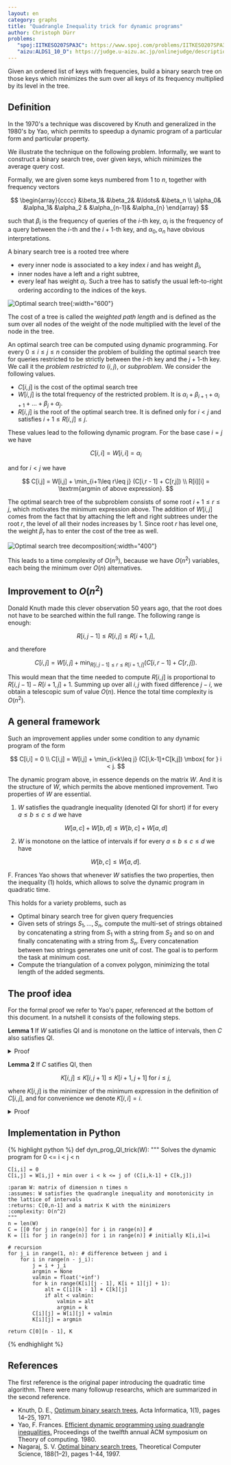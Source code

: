 ```yaml
---
layout: en
category: graphs
title: "Quadrangle Inequality trick for dynamic programs"
author: Christoph Dürr
problems:
   "spoj:IITKESO207SPA3C": https://www.spoj.com/problems/IITKESO207SPA3C/
   "aizu:ALDS1_10_D": https://judge.u-aizu.ac.jp/onlinejudge/description.jsp?id=ALDS1_10_D
---
```


Given an ordered list of keys with frequencies, build a binary search tree on those keys which minimizes the sum over all keys of its frequency multiplied by its level in the tree.

## Definition

In the 1970's a technique was discovered by Knuth and generalized in the 1980's by Yao, which permits to speedup a dynamic program of a particular form and particular property.

We illustrate the technique on the following problem. Informally, we want to construct a binary search tree, over given keys, which minimizes the average query cost.

Formally, we are given some keys numbered from $1$ to $n$, together with frequency vectors 

$$
    \begin{array}{cccc}
        &\beta_1&   &\beta_2&   &\ldots&  &\beta_n \\
    \alpha_0&   &\alpha_1&  &\alpha_2 & &\alpha_{n-1}&   &\alpha_{n}
    \end{array}
$$

such that $\beta_i$ is the frequency of queries of the $i$-th key, $\alpha_i$ is the frequency of a query between the $i$-th and the $i+1$-th key, and $\alpha_0, \alpha_n$ have obvious interpretations.
 
A binary search tree is a rooted tree where
- every inner node is associated to a key index $i$ and has weight $\beta_i$,
- inner nodes have a left and a right subtree,
- every leaf has weight $\alpha_i$.
Such a tree has to satisfy the usual left-to-right ordering according to the indices of the keys.

![Optimal search tree]({{site.images}}optimal_search_tree_1n.png){:width="600"}

The cost of a tree is called the *weighted path length* and is defined as the sum over all nodes of the weight of the node multiplied with the level of the node in the tree.

An optimal search tree can be computed using dynamic programming. For every $0\leq i\leq j\leq n$ consider the problem of building the optimal search tree for queries restricted to be strictly between the $i$-th key and the $j+1$-th key. We call it the *problem restricted to* $(i,j)$, or *subproblem*. We consider the following values.
- $C[i,j]$ is the cost of the optimal search tree
- $W[i,j]$ is the total frequency of the restricted problem. It is $\alpha_i +\beta_{i+1}+  \alpha_{i+1} + \ldots+\beta_{j}+\alpha_j$.
- $R[i,j]$ is the root of the optimal search tree. It is defined only for $i < j$ and satisfies $i+1 \leq R[i,j] \leq j$.

These values lead to the following dynamic program. For the base case $i=j$ we have

$$
    C[i,i] = W[i,i] = \alpha_i
$$

and for $i < j$ we have

$$
    C[i,j] = W[i,j] + \min_{i+1\leq r\leq j} (C[i,r - 1] + C[r,j]) \\
    R[i][i] = \textrm{argmin of above expression}.
$$

The optimal search tree of the subproblem consists of some root $i+1\leq r\leq j$, which motivates the minimum expression above. The addition of $W[i,j]$ comes from the fact that by attaching the left and right subtrees under the root $r$, the level of all their nodes increases by $1$. Since root $r$ has level one, the weight $\beta_r$ has to enter the cost of the tree as well.

![Optimal search tree decomposition]({{site.images}}optimal_search_tree_ij.png){:width="400"}

This leads to a time complexity of $O(n^3)$, because we have $O(n^2)$ variables, each being the minimum over $O(n)$ alternatives.

## Improvement to $O(n^2)$

Donald Knuth made this clever observation 50 years ago, that the root does not have to be searched within the full range. The following range is enough:

$$
        R[i,j - 1] \leq R[i,j] \leq R[i + 1,j],         \tag{(1)}
$$ 

and therefore

$$
        C[i,j] = W[i,j] + \min_{R[i,j-1]\leq r\leq R[i+1,j]} (C[i,r - 1] + C[r,j]).
$$

This would mean that the time needed to compute $R[i,j]$ is proportional to $R[i,j-1] - R[i+1,j] + 1$. Summing up over all $i,j$ with fixed difference $j-i$, we obtain a telescopic sum of value $O(n)$. Hence the total time complexity is $O(n^2)$.

## A general framework

Such an improvement applies under some condition to any dynamic program of the form

$$
    C[i,i] = 0 \\
    C[i,j] = W[i,j] + \min_{i<k\leq j} (C[i,k-1]+C[k,j]) \mbox{ for } i < j.
$$

The dynamic program above, in essence depends on the matrix $W$. And it is the structure of $W$, which permits the above mentioned improvement. Two properties of $W$ are essential.
1. $W$ satisfies the quadrangle inequality (denoted QI for short) if for every $a\leq b\leq c\leq d$ we have

$$
    W[a,c] + W[b,d] \leq W[b,c] + W[a,d]  
$$

2. $W$ is monotone on the lattice of intervals if  for every $a\leq b\leq c\leq d$ we have

$$
    W[b,c] \leq W[a,d].
$$

F. Frances Yao shows that whenever $W$ satisfies the two properties, then the inequality (1) holds, which allows to solve the dynamic program in quadratic time.

This holds for a variety problems, such as
- Optimal binary search tree for given query frequencies
- Given sets of strings $S_1,\ldots,S_n$, compute the multi-set of strings obtained by concatenating a string from $S_1$ with a string from $S_2$ and so on and finally concatenating with a string from $S_n$. Every concatenation between two strings generates one unit of cost. The goal is to perform the task at minimum cost.
- Compute the triangulation of a convex polygon, minimizing the total length of the added segments.

## The proof idea

For the formal proof we refer to Yao's paper, referenced at the bottom of this document. In a nutshell it consists of the following steps.

**Lemma 1** If $W$ satisfies QI and is monotone on the lattice of intervals, then $C$ also satisfies QI.

<details>
  <summary>Proof</summary>
The proof of

$$
    C[a,c] + C[b,d] \leq C[b,c] + C[a,d] \mbox{ for all } a\leq b\leq c\leq d  
$$

is by induction on the difference $d-a$. When $a=b$ or $c=d$, both sides of the inequality are identical. This establishes the base case $d-a\leq 1$. The induction step considers two cases.
1. **Case $a<b=c<d$** In this case the inequality to show becomes the inverse triangular inequality

$$
    C[a,b]+C[b,d] \leq C[a,d] \mbox{ for all } a<b<d.
$$

Let $k$ be the minimizer for the expression of $C[a,d]$, i.e. $C[a,d]=C_k[a,d]$, using the notation $C_k[a,d] :=  W[a,b] + C[a,k-1]+C[k,b]$. If $k\leq b$ we have

$$
    C[a,b]+C[b,d] \leq C_z[a,b] + C[b,d] \tag{(\mbox{by opt. of }C[a,b])} \\
    = W[a,d] + C[a,k-1]+C[k,b] + C[b,d] \\
    \leq W[a,d] + C[a,k-1] + C[k,d] \tag{(\mbox{by ind. hyp., using }a<k)}\\
    = C[a,d]. \tag{(\mbox{by choice of }k)}
$$

The case $k > b$ is similar.
2. **Case $a<b<c<d$** Let $k,\ell$ be such that 

$$
    C[b,c] = C_k[b,c] \mbox{ and } C[a,d] = C_\ell[a,d].
$$

If $\ell\leq k$ we have

$$
    C[a,c] + C[b,d] \leq C_\ell[a,c] + C_k[b,d] \tag{\mbox{by opt. of }C[a,c]\mbox{ and }C[b,d]} \\
    = W[a,c] + W[b,d] +C[a,\ell-1] + C[k,c] + C[b,k-1]+C[k,d] \\
    \leq W[b,c] + W[a,d] +C[a,\ell-1] + C[k,c] + C[b,k-1]+C[k,d] \tag{by QI of W} \\
    \leq W[b,c] + W[a,d] +C[a,\ell-1] + C[b,k-1]+C[k,c] + C[\ell,d] \tag{\mbox{by ind. hyp.}} \\
    = C_k[b,c] + C_\ell[a,d] \\
    = C[b,c] + C[a,d].
$$

The case $\ell > k$ is similar. And this concludes the proof.
</details>

**Lemma 2** If $C$ satifies QI, then

$$
    K[i,j] \leq K[i,j+1] \leq K[i+1,j+1] \mbox{ for } i\leq j,
$$

where $K[i,j]$ is the minimizer of the minimum expression in the definition of $C[i,j]$, and for convenience we denote $K[i,i]=i$.

<details>
  <summary>Proof</summary>
It holds by definition of $C$ when $i=j$. To show the first inequality in case $i < j$, we will show for $a < b\leq c < d$

$$
    \left[ C_c[a,d] \leq C_b[a,d] \right] \Rightarrow 
    \left[ C_c[a,d+1] \leq C_b[a,d+1] \right].      \tag{2}
$$

By the quadrangle inequality we have 

$$
    C[b,d]+C[c,d+1] \leq C[c,d] + C[b,d+1].
$$

And if we add $W[a,d]+W[a,d]+C[a,b-1]+C[a,d-1]$ to both sides we obtain

$$
    C_b[a,d]+C_c[a,d+1] \leq C_c[a,d]+C_b[a,d+1]
$$

which show the implication (2). The proof for the second inequality is similar.
</details>


## Implementation in Python

{% highlight python %}
def dyn_prog_QI_trick(W):
    """ Solves the dynamic program for 0 <= i < j < n

    C[i,i] = 0
    C[i,j] = W[i,j] + min over i < k <= j of (C[i,k-1] + C[k,j]) 

    :param W: matrix of dimension n times n
    :assumes: W satisfies the quadrangle inequality and monotonicity in the lattice of intervals 
    :returns: C[0,n-1] and a matrix K with the minimizers
    :complexity: O(n^2)
    """
    n = len(W) 
    C = [[0 for j in range(n)] for i in range(n)] #
    K = [[i for j in range(n)] for i in range(n)] # initially K[i,i]=i
    
    # recursion
    for j_i in range(1, n): # difference between j and i
        for i in range(n - j_i):
            j = i + j_i
            argmin = None
            valmin = float('+inf')
            for k in range(K[i][j - 1], K[i + 1][j] + 1):
                alt = C[i][k - 1] + C[k][j]
                if alt < valmin:
                    valmin = alt
                    argmin = k
            C[i][j] = W[i][j] + valmin
            K[i][j] = argmin 
     
    return C[0][n - 1], K
{% endhighlight %}




## References

The first reference is the original paper introducing the quadratic time algorithm. There were many followup researchs, which are summarized in the second reference.

- Knuth, D. E., [Optimum binary search trees](https://doi.org/10.1007/BF00264289), Acta Informatica, 1(1), pages 14–25, 1971.
- Yao, F. Frances. [Efficient dynamic programming using quadrangle inequalities.](https://dl.acm.org/doi/pdf/10.1145/800141.804691) Proceedings of the twelfth annual ACM symposium on Theory of computing. 1980.
- Nagaraj, S. V.  [Optimal binary search trees](https://doi.org/10.1016/S0304-3975(96)00320-9), Theoretical Computer Science, 188(1–2), pages 1-44, 1997.

